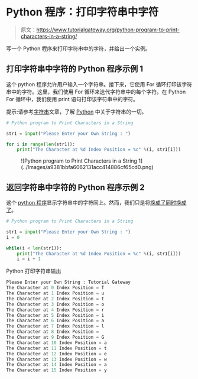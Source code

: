 # Python 程序：打印字符串中字符

> 原文：<https://www.tutorialgateway.org/python-program-to-print-characters-in-a-string/>

写一个 Python 程序来打印字符串中的字符，并给出一个实例。

## 打印字符串中字符的 Python 程序示例 1

这个 python 程序允许用户输入一个字符串。接下来，它使用 For 循环打印该字符串中的字符。这里，我们使用 For 循环来迭代字符串中的每个字符。在 Python For 循环中，我们使用 print 语句打印该字符串中的字符。

提示:请参考[字符串](https://www.tutorialgateway.org/python-string/)文章，了解 [Python](https://www.tutorialgateway.org/python-tutorial/) 中关于字符串的一切。

```py
# Python program to Print Characters in a String

str1 = input("Please Enter your Own String : ")

for i in range(len(str1)):
    print("The Character at %d Index Position = %c" %(i, str1[i]))
```

<figure class="wp-block-image">![Python program to Print Characters in a String 1](../Images/a9381bbfa6062131acc414886cf65cd0.png)</figure>

## 返回字符串中字符的 Python 程序示例 2

这个 [python 程序](https://www.tutorialgateway.org/python-programming-examples/)显示字符串中的字符同上。然而，我们只是将[换成了](https://www.tutorialgateway.org/python-for-loop/)[同时换成了](https://www.tutorialgateway.org/python-while-loop/)。

```py
# Python program to Print Characters in a String

str1 = input("Please Enter your Own String : ")
i = 0

while(i < len(str1)):
    print("The Character at %d Index Position = %c" %(i, str1[i]))
    i = i + 1
```

Python 打印字符串输出

```py
Please Enter your Own String : Tutorial Gateway
The Character at 0 Index Position = T
The Character at 1 Index Position = u
The Character at 2 Index Position = t
The Character at 3 Index Position = o
The Character at 4 Index Position = r
The Character at 5 Index Position = i
The Character at 6 Index Position = a
The Character at 7 Index Position = l
The Character at 8 Index Position =  
The Character at 9 Index Position = G
The Character at 10 Index Position = a
The Character at 11 Index Position = t
The Character at 12 Index Position = e
The Character at 13 Index Position = w
The Character at 14 Index Position = a
The Character at 15 Index Position = y
```